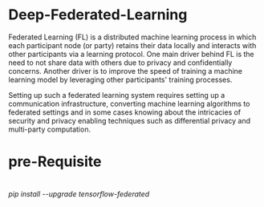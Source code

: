 # Deep-Federated-Learning

Federated Learning (FL) is a distributed machine learning process in which each participant node (or party) retains their data locally and interacts with other participants via a learning protocol. One main driver behind FL is the need to not share data with others due to privacy and confidentially concerns. Another driver is to improve the speed of training a machine learning model by leveraging other participants' training processes.

Setting up such a federated learning system requires setting up a communication infrastructure, converting machine learning algorithms to federated settings and in some cases knowing about the intricacies of security and privacy enabling techniques such as differential privacy and multi-party computation.

<h1>pre-Requisite<h1>

<h6>pip install --upgrade tensorflow-federated<h6>
